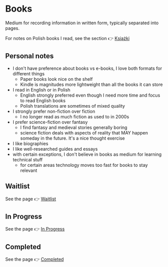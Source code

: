 # Books

Medium for recording information in written form, typically separated into pages.

For notes on Polish books I read, see the section 👉 [Książki](../pl/ksiazki/index.md)

## Personal notes

- I don't have preference about books vs e-books, I love both formats for different things
  - Paper books look nice on the shelf
  - Kindle is magnitudes more lightweight than all the books it can store
- I read in English or in Polish
  - English strongly preferred even though I need more time and focus to read English books
  - Polish translations are sometimes of mixed quality
- I strongly prefer non-fiction over fiction
  - I no longer read as much fiction as used to in 2000s
- I prefer science-fiction over fantasy
  - I find fantasy and medieval stories generally boring
  - science fiction deals with aspects of reality that MAY happen someday in the future. It's a nice thought exercise
- I like biographies
- I like well-researched guides and essays
- with certain exceptions, I don't believe in books as medium for learning technical stuff
  - for certain areas technology moves too fast for books to stay relevant

## Waitlist

See the page 👉 [Waitlist](./waitlist.md)

## In Progress

See the page 👉 [In Progress](./in-progress.md)

## Completed

See the page 👉 [Completed](./completed.md)
